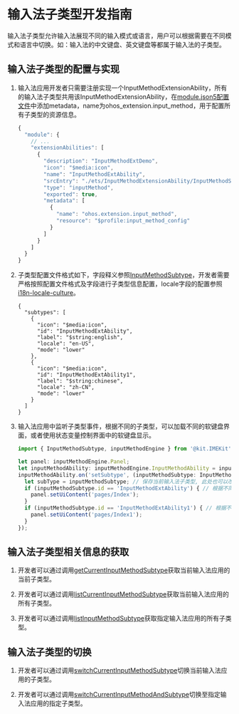 # 输入法子类型开发指南

输入法子类型允许输入法展现不同的输入模式或语言，用户可以根据需要在不同模式和语言中切换。如：输入法的中文键盘、英文键盘等都属于输入法的子类型。

## 输入法子类型的配置与实现

1. 输入法应用开发者只需要注册实现一个InputMethodExtensionAbility，所有的输入法子类型共用该InputMethodExtensionAbility，在[module.json5配置文件](../quick-start/module-configuration-file.md)中添加metadata，name为ohos_extension.input_method，用于配置所有子类型的资源信息。
   ```ts
   {
     "module": {
       // ...
       "extensionAbilities": [
         {
           "description": "InputMethodExtDemo",
           "icon": "$media:icon",
           "name": "InputMethodExtAbility",
           "srcEntry": "./ets/InputMethodExtensionAbility/InputMethodService.ts",
           "type": "inputMethod",
           "exported": true,
           "metadata": [
             {
               "name": "ohos.extension.input_method",
               "resource": "$profile:input_method_config"
             }
           ]
         }
       ]
     }
   }
   ```
   
2. 子类型配置文件格式如下，字段释义参照[InputMethodSubtype](../reference/apis-ime-kit/js-apis-inputmethod-subtype.md#inputmethodsubtype)，开发者需要严格按照配置文件格式及字段进行子类型信息配置，locale字段的配置参照[i18n-locale-culture](.././internationalization/i18n-locale-culture.md#实现原理)。
   ```
   {
     "subtypes": [
       {
         "icon": "$media:icon",
         "id": "InputMethodExtAbility",
         "label": "$string:english",
         "locale": "en-US",
         "mode": "lower"
       },
       {
         "icon": "$media:icon",
         "id": "InputMethodExtAbility1",
         "label": "$string:chinese",
         "locale": "zh-CN",
         "mode": "lower"
       }
     ]
   }
   ```
   
3. 输入法应用中监听子类型事件，根据不同的子类型，可以加载不同的软键盘界面，或者使用状态变量控制界面中的软键盘显示。

   ```ts
   import { InputMethodSubtype, inputMethodEngine } from '@kit.IMEKit';
   
   let panel: inputMethodEngine.Panel;
   let inputMethodAbility: inputMethodEngine.InputMethodAbility = inputMethodEngine.getInputMethodAbility();
   inputMethodAbility.on('setSubtype', (inputMethodSubtype: InputMethodSubtype) => {
     let subType = inputMethodSubtype; // 保存当前输入法子类型, 此处也可以改变状态变量的值，布局中判断状态变量，不同的子类型显示不同的布局控件
     if (inputMethodSubtype.id == 'InputMethodExtAbility') { // 根据不同的子类型，可以加载不同的软键盘界面
       panel.setUiContent('pages/Index'); 
     }
     if (inputMethodSubtype.id == 'InputMethodExtAbility1') { // 根据不同的子类型，可以加载不同的软键盘界面
       panel.setUiContent('pages/Index1');
     }
   });
   ```

## 输入法子类型相关信息的获取

1. 开发者可以通过调用[getCurrentInputMethodSubtype](../reference/apis-ime-kit/js-apis-inputmethod.md#inputmethodgetcurrentinputmethodsubtype9)获取当前输入法应用的当前子类型。

2. 开发者可以通过调用[listCurrentInputMethodSubtype](../reference/apis-ime-kit/js-apis-inputmethod.md#listcurrentinputmethodsubtype9)获取当前输入法应用的所有子类型。

3. 开发者可以通过调用[listInputMethodSubtype](../reference/apis-ime-kit/js-apis-inputmethod.md#listinputmethodsubtype9)获取指定输入法应用的所有子类型。


## 输入法子类型的切换

1. 开发者可以通过调用[switchCurrentInputMethodSubtype](../reference/apis-ime-kit/js-apis-inputmethod.md#inputmethodswitchcurrentinputmethodsubtype9)切换当前输入法应用的子类型。

2. 开发者可以通过调用[switchCurrentInputMethodAndSubtype](../reference/apis-ime-kit/js-apis-inputmethod.md#inputmethodswitchcurrentinputmethodandsubtype9)切换至指定输入法应用的指定子类型。
